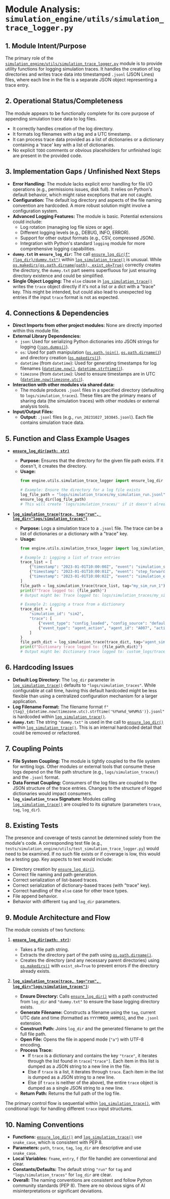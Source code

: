 # Module Analysis: `simulation_engine/utils/simulation_trace_logger.py`

## 1. Module Intent/Purpose

The primary role of the [`simulation_engine/utils/simulation_trace_logger.py`](../../simulation_engine/utils/simulation_trace_logger.py) module is to provide utility functions for logging simulation traces. It handles the creation of log directories and writes trace data into timestamped `.jsonl` (JSON Lines) files, where each line in the file is a separate JSON object representing a trace entry.

## 2. Operational Status/Completeness

The module appears to be functionally complete for its core purpose of appending simulation trace data to log files.
- It correctly handles creation of the log directory.
- It formats log filenames with a tag and a UTC timestamp.
- It can process trace data provided as a list of dictionaries or a dictionary containing a 'trace' key with a list of dictionaries.
- No explicit `TODO` comments or obvious placeholders for unfinished logic are present in the provided code.

## 3. Implementation Gaps / Unfinished Next Steps

- **Error Handling:** The module lacks explicit error handling for file I/O operations (e.g., permissions issues, disk full). It relies on Python's default behavior, which might raise exceptions that are not caught.
- **Configuration:** The default log directory and aspects of the file naming convention are hardcoded. A more robust solution might involve a configuration system.
- **Advanced Logging Features:** The module is basic. Potential extensions could include:
    - Log rotation (managing log file sizes or age).
    - Different logging levels (e.g., DEBUG, INFO, ERROR).
    - Support for other output formats (e.g., CSV, compressed JSON).
    - Integration with Python's standard `logging` module for more comprehensive logging capabilities.
- **`dummy.txt` in `ensure_log_dir`:** The call [`ensure_log_dir(f"{log_dir}/dummy.txt")`](../../simulation_engine/utils/simulation_trace_logger.py:13) within [`log_simulation_trace()`](../../simulation_engine/utils/simulation_trace_logger.py:8) is unusual. While [`os.makedirs(os.path.dirname(path), exist_ok=True)`](../../simulation_engine/utils/simulation_trace_logger.py:6) correctly creates the directory, the `dummy.txt` part seems superfluous for just ensuring directory existence and could be simplified.
- **Single Object Logging:** The `else` clause in [`log_simulation_trace()`](../../simulation_engine/utils/simulation_trace_logger.py:23-24) writes the `trace` object directly if it's not a list or a dict with a "trace" key. This might be intended, but could also lead to unexpected log entries if the input `trace` format is not as expected.

## 4. Connections & Dependencies

- **Direct Imports from other project modules:** None are directly imported within this module file.
- **External Library Dependencies:**
    - `json`: Used for serializing Python dictionaries into JSON strings for logging ([`json.dumps()`](../../simulation_engine/utils/simulation_trace_logger.py:19)).
    - `os`: Used for path manipulation ([`os.path.join()`](../../simulation_engine/utils/simulation_trace_logger.py:15), [`os.path.dirname()`](../../simulation_engine/utils/simulation_trace_logger.py:6)) and directory creation ([`os.makedirs()`](../../simulation_engine/utils/simulation_trace_logger.py:6)).
    - `datetime` (from `datetime`): Used for generating timestamps for log filenames ([`datetime.now()`](../../simulation_engine/utils/simulation_trace_logger.py:14), [`datetime.strftime()`](../../simulation_engine/utils/simulation_trace_logger.py:14)).
    - `timezone` (from `datetime`): Used to ensure timestamps are in UTC ([`datetime.now(timezone.utc)`](../../simulation_engine/utils/simulation_trace_logger.py:14)).
- **Interaction with other modules via shared data:**
    - The module produces `.jsonl` files in a specified directory (defaulting to `logs/simulation_traces`). These files are the primary means of sharing data (the simulation traces) with other modules or external analysis tools.
- **Input/Output Files:**
    - **Output:** `.jsonl` files (e.g., `run_20231027_103045.jsonl`). Each file contains simulation trace data.

## 5. Function and Class Example Usages

- **[`ensure_log_dir(path: str)`](../../simulation_engine/utils/simulation_trace_logger.py:5)**
    - **Purpose:** Ensures that the directory for the given file path exists. If it doesn't, it creates the directory.
    - **Usage:**
      ```python
      from engine.utils.simulation_trace_logger import ensure_log_dir

      # Example: Ensure the directory for a log file exists
      log_file_path = "logs/simulation_traces/my_simulation_run.jsonl"
      ensure_log_dir(log_file_path)
      # This will create 'logs/simulation_traces/' if it doesn't already exist.
      ```

- **[`log_simulation_trace(trace, tag="run", log_dir="logs/simulation_traces")`](../../simulation_engine/utils/simulation_trace_logger.py:8)**
    - **Purpose:** Logs a simulation trace to a `.jsonl` file. The trace can be a list of dictionaries or a dictionary with a "trace" key.
    - **Usage:**
      ```python
      from engine.utils.simulation_trace_logger import log_simulation_trace

      # Example 1: Logging a list of trace entries
      trace_list = [
          {"timestamp": "2023-01-01T10:00:00Z", "event": "simulation_start", "id": "sim1"},
          {"timestamp": "2023-01-01T10:00:01Z", "event": "step_forward", "step": 1, "value": 100},
          {"timestamp": "2023-01-01T10:00:02Z", "event": "simulation_end", "id": "sim1"}
      ]
      file_path = log_simulation_trace(trace_list, tag="my_sim_run_1")
      print(f"Trace logged to: {file_path}")
      # Output might be: Trace logged to: logs/simulation_traces/my_sim_run_1_YYYYMMDD_HHMMSS.jsonl

      # Example 2: Logging a trace from a dictionary
      trace_dict = {
          "simulation_id": "sim2",
          "trace": [
              {"event_type": "config_loaded", "config_source": "default.cfg"},
              {"event_type": "agent_action", "agent_id": "A007", "action": "observe"}
          ]
      }
      file_path_dict = log_simulation_trace(trace_dict, tag="agent_sim", log_dir="custom_logs/traces")
      print(f"Dictionary trace logged to: {file_path_dict}")
      # Output might be: Dictionary trace logged to: custom_logs/traces/agent_sim_YYYYMMDD_HHMMSS.jsonl
      ```

## 6. Hardcoding Issues

- **Default Log Directory:** The `log_dir` parameter in [`log_simulation_trace()`](../../simulation_engine/utils/simulation_trace_logger.py:8) defaults to `"logs/simulation_traces"`. While configurable at call time, having this default hardcoded might be less flexible than using a centralized configuration mechanism for a larger application.
- **Log Filename Format:** The filename format `f"{tag}_{datetime.now(timezone.utc).strftime('%Y%m%d_%H%M%S')}.jsonl"` is hardcoded within [`log_simulation_trace()`](../../simulation_engine/utils/simulation_trace_logger.py:14).
- **`dummy.txt`:** The string `"dummy.txt"` is used in the call to [`ensure_log_dir()`](../../simulation_engine/utils/simulation_trace_logger.py:13) within [`log_simulation_trace()`](../../simulation_engine/utils/simulation_trace_logger.py:8). This is an internal hardcoded detail that could be removed or refactored.

## 7. Coupling Points

- **File System Coupling:** The module is tightly coupled to the file system for writing logs. Other modules or external tools that consume these logs depend on the file path structure (e.g., `logs/simulation_traces/`) and the `.jsonl` format.
- **Data Format Coupling:** Consumers of the log files are coupled to the JSON structure of the trace entries. Changes to the structure of logged dictionaries would impact consumers.
- **`log_simulation_trace` Signature:** Modules calling [`log_simulation_trace()`](../../simulation_engine/utils/simulation_trace_logger.py:8) are coupled to its signature (parameters `trace`, `tag`, `log_dir`).

## 8. Existing Tests

The presence and coverage of tests cannot be determined solely from the module's code. A corresponding test file (e.g., `tests/simulation_engine/utils/test_simulation_trace_logger.py`) would need to be examined. If no such file exists or if coverage is low, this would be a testing gap. Key aspects to test would include:
- Directory creation by [`ensure_log_dir()`](../../simulation_engine/utils/simulation_trace_logger.py:5).
- Correct file naming and path generation.
- Correct serialization of list-based traces.
- Correct serialization of dictionary-based traces (with "trace" key).
- Correct handling of the `else` case for other trace types.
- File append behavior.
- Behavior with different `tag` and `log_dir` parameters.

## 9. Module Architecture and Flow

The module consists of two functions:

1.  **[`ensure_log_dir(path: str)`](../../simulation_engine/utils/simulation_trace_logger.py:5):**
    *   Takes a file path string.
    *   Extracts the directory part of the path using [`os.path.dirname()`](../../simulation_engine/utils/simulation_trace_logger.py:6).
    *   Creates the directory (and any necessary parent directories) using [`os.makedirs()`](../../simulation_engine/utils/simulation_trace_logger.py:6) with `exist_ok=True` to prevent errors if the directory already exists.

2.  **[`log_simulation_trace(trace, tag="run", log_dir="logs/simulation_traces")`](../../simulation_engine/utils/simulation_trace_logger.py:8):**
    *   **Ensure Directory:** Calls [`ensure_log_dir()`](../../simulation_engine/utils/simulation_trace_logger.py:13) with a path constructed from `log_dir` and `"dummy.txt"` to ensure the base logging directory exists.
    *   **Generate Filename:** Constructs a filename using the `tag`, current UTC date and time (formatted as `YYYYMMDD_HHMMSS`), and the `.jsonl` extension.
    *   **Construct Path:** Joins `log_dir` and the generated filename to get the full file path.
    *   **Open File:** Opens the file in append mode (`"a"`) with UTF-8 encoding.
    *   **Process Trace:**
        *   If `trace` is a dictionary and contains the key `"trace"`, it iterates through the list found in `trace["trace"]`. Each item in this list is dumped as a JSON string to a new line in the file.
        *   Else if `trace` is a list, it iterates through `trace`. Each item in the list is dumped as a JSON string to a new line.
        *   Else (if `trace` is neither of the above), the entire `trace` object is dumped as a single JSON string to a new line.
    *   **Return Path:** Returns the full path of the log file.

The primary control flow is sequential within [`log_simulation_trace()`](../../simulation_engine/utils/simulation_trace_logger.py:8), with conditional logic for handling different `trace` input structures.

## 10. Naming Conventions

- **Functions:** [`ensure_log_dir()`](../../simulation_engine/utils/simulation_trace_logger.py:5) and [`log_simulation_trace()`](../../simulation_engine/utils/simulation_trace_logger.py:8) use `snake_case`, which is consistent with PEP 8.
- **Parameters:** `path`, `trace`, `tag`, `log_dir` are descriptive and use `snake_case`.
- **Local Variables:** `fname`, `entry`, `f` (for file handle) are conventional and clear.
- **Constants/Defaults:** The default string `"run"` for `tag` and `"logs/simulation_traces"` for `log_dir` are clear.
- **Overall:** The naming conventions are consistent and follow Python community standards (PEP 8). There are no obvious signs of AI misinterpretations or significant deviations.